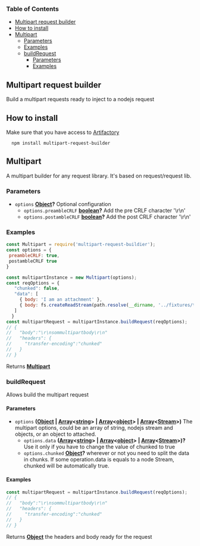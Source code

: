 <!-- Generated by documentation.js. Update this documentation by updating the source code. -->

### Table of Contents

-   [Multipart request builder][1]
-   [How to install][2]
-   [Multipart][3]
    -   [Parameters][4]
    -   [Examples][5]
    -   [buildRequest][6]
        -   [Parameters][7]
        -   [Examples][8]

## Multipart request builder

Build a multipart requests ready to inject to a nodejs request


## How to install

Make sure that you have access to [Artifactory][9]

```console
  npm install multipart-request-builder
```


## Multipart

A multipart builder for any request library. It's based on request/request lib.

### Parameters

-   `options` **[Object][10]?** Optional configuration
    -   `options.preambleCRLF` **[boolean][11]?** Add the pre CRLF character '\\r\\n'
    -   `options.postambleCRLF` **[boolean][11]?** Add the post CRLF character '\\r\\n'

### Examples

```javascript
const Multipart = require('multipart-request-buildier');
const options = {
 preambleCRLF: true,
 postambleCRLF true
}

const multipartInstance = new Multipart(options);
const reqOptions = {
   "chunked": false,
   "data": [
     { body: 'I am an attachment' },
     { body: fs.createReadStream(path.resolve(__dirname, '../fixtures/test-schema.json')) }
   ]
  }
const multipartRequest = multipartInstance.buildRequest(reqOptions);
// {
//   "body":"\r\nsommultipartbody\r\n"
//   "headers": {
//     "transfer-encoding":"chunked"
//   }
// }
```

Returns **[Multipart][12]** 

### buildRequest

Allows build the multipart request

#### Parameters

-   `options` **([Object][10] \| [Array][13]&lt;[string][14]> | [Array][13]&lt;[object][10]> | [Array][13]&lt;[Stream][15]>)** The multipart options, could be an array of string, nodejs stream and objects, or an object to attached.
    -   `options.data` **([Array][13]&lt;[string][14]> | [Array][13]&lt;[object][10]> | [Array][13]&lt;[Stream][15]>)?** Use it only if you have to change the value of chunked to true
    -   `options.chunked` **[Object][10]?** wherever or not you need to split the data in chunks. If some operation.data is equals to a node Stream, chunked will be automatically true.

#### Examples

```javascript
const multipartRequest = multipartInstance.buildRequest(reqOptions);
// {
//   "body":"\r\nsommultipartbody\r\n"
//   "headers": {
//     "transfer-encoding":"chunked"
//   }
// }
```

Returns **[Object][10]** the headers and body ready for the request

[1]: #multipart-request-builder

[2]: #how-to-install

[3]: #multipart

[4]: #parameters

[5]: #examples

[6]: #buildrequest

[7]: #parameters-1

[8]: #examples-1

[9]: https://axags.jfrog.io/axags/api/npm/virtual-bcn-node/

[10]: https://developer.mozilla.org/docs/Web/JavaScript/Reference/Global_Objects/Object

[11]: https://developer.mozilla.org/docs/Web/JavaScript/Reference/Global_Objects/Boolean

[12]: #multipart

[13]: https://developer.mozilla.org/docs/Web/JavaScript/Reference/Global_Objects/Array

[14]: https://developer.mozilla.org/docs/Web/JavaScript/Reference/Global_Objects/String

[15]: https://nodejs.org/api/stream.html
